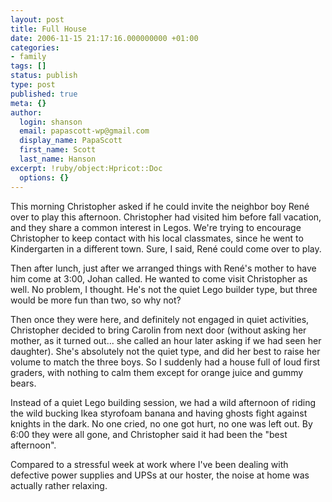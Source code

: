 ```yaml
---
layout: post
title: Full House
date: 2006-11-15 21:17:16.000000000 +01:00
categories:
- family
tags: []
status: publish
type: post
published: true
meta: {}
author:
  login: shanson
  email: papascott-wp@gmail.com
  display_name: PapaScott
  first_name: Scott
  last_name: Hanson
excerpt: !ruby/object:Hpricot::Doc
  options: {}
---
```

<p>This morning Christopher asked if he could invite the neighbor boy René over to play this afternoon. Christopher had visited him before fall vacation, and they share a common interest in Legos. We're trying to encourage Christopher to keep contact with his local classmates, since he went to Kindergarten in a different town. Sure, I said, René could come over to play. </p>
<p>Then after lunch, just after we arranged things with René's mother to have him come at 3:00, Johan called. He wanted to come visit Christopher as well. No problem, I thought. He's not the quiet Lego builder type, but three would be more fun than two, so why not?</p>
<p>Then once they were here, and definitely not engaged in quiet activities, Christopher decided to bring Carolin from next door (without asking her mother, as it turned out... she called an hour later asking if we had seen her daughter). She's absolutely not the quiet type, and did her best to raise her volume to match the three boys. So I suddenly had a house full of loud first graders, with nothing to calm them except for orange juice and gummy bears. </p>
<p>Instead of a quiet Lego building session, we had a wild afternoon of riding the wild bucking Ikea styrofoam banana and having ghosts fight against knights in the dark. No one cried, no one got hurt, no one was left out. By 6:00 they were all gone, and Christopher said it had been the "best afternoon".</p>
<p>Compared to a stressful week at work where I've been dealing with defective power supplies and UPSs at our hoster, the noise at home was actually rather relaxing.</p>
